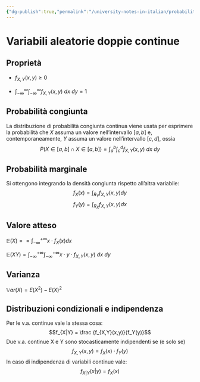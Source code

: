 ```yaml
---
{"dg-publish":true,"permalink":"/university-notes-in-italian/probabilita-e-statistica/teoria/variabili-aleatorie-doppie-continue/","created":"2022-05-23T09:10:50.755+02:00","updated":"2023-01-23T01:48:53.144+01:00"}
---
```


# Variabili aleatorie doppie continue
## Proprietà
- $f_{X,Y}(x,y) \geq 0$

- $\int_{-\infty}^{\infty} \int_{-\infty}^{\infty} f_{X, Y}(x, y) \ dx \ dy = 1$

## Probabilità congiunta 
La distribuzione di probabilità congiunta continua viene usata per esprimere la probabilità che $X$ assuma un valore nell’intervallo $[a,b]$ e, contemporaneamente, $Y$ assuma un valore nell’intervallo $[c,d]$, ossia
$$P(X \in [a,b] \cap X \in [a,b]) = \int_{a}^{b} \int_{c}^{d} f_{X, Y}(x, y) \ dx \ dy$$

## Probabilità marginale
Si ottengono integrando la densità congiunta rispetto all’altra variabile:
$$f_X(x) =\int_{R_Y} f_{X,Y}(x,y) dy$$
$$f_Y(y) =\int_{R_X} f_{X,Y}(x,y) dx$$

## Valore atteso 
$\mathbb{E}(X) = = \int_{-\infty}^{+\infty} x\cdot f_X(x) dx$

$\mathbb{E}(XY) = \int_{-\infty}^{+\infty} \int_{-\infty}^{+\infty} x \cdot y \cdot f_{X,Y}(x,y) \ dx \ dy$

## Varianza
$\mathbb Var(X) = E(X^2) - E(X)^2$

## Distribuzioni condizionali e indipendenza
Per le v.a. continue vale la stessa cosa:
$$f_{X|Y} = \frac {f_{X,Y}(x,y)}{f_Y(y)}$$
Due v.a. continue X e Y sono stocasticamente indipendenti se (e solo se)
$$f_{X,Y}(x,y) = f_X(x) \cdot f_Y(y)$$
In caso di indipendenza di variabili continue vale:
$$f_{X|Y}(x|y) = f_X(x)$$